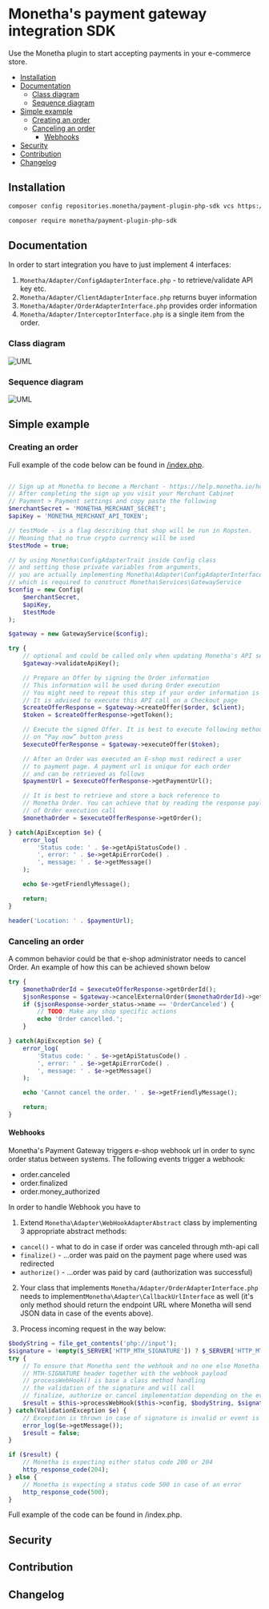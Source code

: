 # Monetha's payment gateway integration SDK <!-- omit in toc -->

Use the Monetha plugin to start accepting payments in your e-commerce store.

- [Installation](#installation)
- [Documentation](#documentation)
  - [Class diagram](#class-diagram)
  - [Sequence diagram](#sequence-diagram)
- [Simple example](#simple-example)
  - [Creating an order](#creating-an-order)
  - [Canceling an order](#canceling-an-order)
    - [Webhooks](#webhooks)
- [Security](#security)
- [Contribution](#contribution)
- [Changelog](#changelog)

## Installation

```sh
composer config repositories.monetha/payment-plugin-php-sdk vcs https://gitlab.com/monetha/payment-plugin-php-sdk.git
```

```sh
composer require monetha/payment-plugin-php-sdk
```

## Documentation

In order to start integration you have to just implement 4 interfaces:

1. `Monetha/Adapter/ConfigAdapterInterface.php` - to retrieve/validate API key etc.
2. `Monetha/Adapter/ClientAdapterInterface.php` returns buyer information
3. `Monetha/Adapter/OrderAdapterInterface.php` provides order information
4. `Monetha/Adapter/InterceptorInterface.php` is a single item from the order. 

### Class diagram

![UML](example/payment-plugin-php-sdk.png "UML diagram")

### Sequence diagram

![UML](example/workflow.png "Workflow")

## Simple example

### Creating an order

Full example of the code below can be found in [/index.php](/index.php).

```php

// Sign up at Monetha to become a Merchant - https://help.monetha.io/hc/en-us/categories/360000271031#article=Preliminary-steps
// After completing the sign up you visit your Merchant Cabinet
// Payment > Payment settings and copy paste the following
$merchantSecret = 'MONETHA_MERCHANT_SECRET'; 
$apiKey = 'MONETHA_MERCHANT_API_TOKEN'; 

// testMode - is a flag describing that shop will be run in Ropsten.
// Meaning that no true crypto currency will be used
$testMode = true; 

// by using Monetha\ConfigAdapterTrait inside Config class
// and setting those private variables from arguments,
// you are actually implementing Monetha\Adapter\ConfigAdapterInterface
// which is required to construct Monetha\Services\GatewayService
$config = new Config(
    $merchantSecret,
    $apiKey,
    $testMode
);

$gateway = new GatewayService($config);

try {
    // optional and could be called only when updating Monetha's API settings
    $gateway->validateApiKey();

    // Prepare an Offer by signing the Order information
    // This information will be used during Order execution
    // You might need to repeat this step if your order information is updated
    // It is advised to execute this API call on a Checkout page
    $createOfferResponse = $gateway->createOffer($order, $client);
    $token = $createOfferResponse->getToken();

    // Execute the signed Offer. It is best to execute following method 
    // on “Pay now” button press
    $executeOfferResponse = $gateway->executeOffer($token);

    // After an Order was executed an E-shop must redirect a user
    // to payment page. A payment url is unique for each order 
    // and can be retrieved as follows
    $paymentUrl = $executeOfferResponse->getPaymentUrl();

    // It is best to retrieve and store a back reference to 
    // Monetha Order. You can achieve that by reading the response payload
    // of Order execution call
    $monethaOrder = $executeOfferResponse->getOrder();

} catch(ApiException $e) {
    error_log(
        'Status code: ' . $e->getApiStatusCode() .
        ', error: ' . $e->getApiErrorCode() .
        ', message: ' . $e->getMessage()
    );

    echo $e->getFriendlyMessage();

    return;
}

header('Location: ' . $paymentUrl);
```

### Canceling an order

A common behavior could be that e-shop administrator needs to cancel Order. An example of how this can be achieved shown below

```php
try {
    $monethaOrderId = $executeOfferResponse->getOrderId();
    $jsonResponse = $gateway->cancelExternalOrder($monethaOrderId)->getResponseJson();
    if ($jsonResponse->order_status->name == 'OrderCanceled') {
        // TODO: Make any shop specific actions
        echo 'Order cancelled.';
    }

} catch(ApiException $e) {
    error_log(
        'Status code: ' . $e->getApiStatusCode() .
        ', error: ' . $e->getApiErrorCode() .
        ', message: ' . $e->getMessage()
    );

    echo 'Cannot cancel the order. ' . $e->getFriendlyMessage();

    return;
}
```

#### Webhooks

Monetha's Payment Gateway triggers e-shop webhook url in order to sync order status between systems. The following events trigger a webhook:

* order.canceled
* order.finalized
* order.money_authorized

In order to handle Webhook you have to

1. Extend `Monetha\Adapter\WebHookAdapterAbstract` class by implementing 3 appropriate abstract methods:
* `cancel()` - what to do in case if order was canceled through mth-api call
* `finalize()` - ...order was paid on the payment page where used was redirected
* `authorize()` - ...order was paid by card (authorization was successful)

2. Your class that implements `Monetha/Adapter/OrderAdapterInterface.php` needs to implement`Monetha\Adapter\CallbackUrlInterface` as well (it's only method should return the endpoint URL where Monetha will send JSON data in case of the events above).

3. Process incoming request in the way below:

```php
$bodyString = file_get_contents('php://input');
$signature = !empty($_SERVER['HTTP_MTH_SIGNATURE']) ? $_SERVER['HTTP_MTH_SIGNATURE'] : '';
try {
    // To ensure that Monetha sent the webhook and no one else Monetha sends a
    // MTH-SIGNATURE header together with the webhook payload
    // processWebHook() is base a class method handling
    // the validation of the signature and will call
    // finalize, authorize or cancel implementation depending on the event type
    $result = $this->processWebHook($this->config, $bodyString, $signature);
} catch(ValidationException $e) {
    // Exception is thrown in case of signature is invalid or event is unsupported
    error_log($e->getMessage());
    $result = false;
}

if ($result) {
    // Monetha is expecting either status code 200 or 204
    http_response_code(204); 
} else {
    // Monetha is expecting a status code 500 in case of an error
    http_response_code(500);
}
```

Full example of the code can be found in /index.php.

## Security

## Contribution

## Changelog
